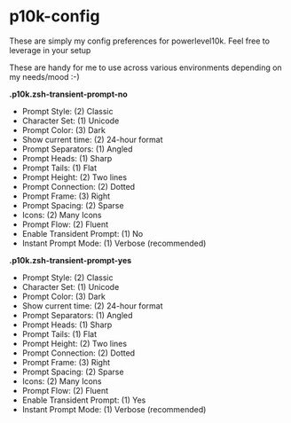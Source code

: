 # p10k-config
These are simply my config preferences for powerlevel10k.  Feel free to leverage in your setup

These are handy for me to use across various environments depending on my needs/mood :-)

**.p10k.zsh-transient-prompt-no**
- Prompt Style:             (2) Classic
- Character Set:            (1) Unicode
- Prompt Color:             (3) Dark
- Show current time:        (2) 24-hour format
- Prompt Separators:        (1) Angled
- Prompt Heads:             (1) Sharp
- Prompt Tails:             (1) Flat
- Prompt Height:            (2) Two lines
- Prompt Connection:        (2) Dotted
- Prompt Frame:             (3) Right
- Prompt Spacing:           (2) Sparse
- Icons:                    (2) Many Icons
- Prompt Flow:              (2) Fluent
- Enable Transident Prompt: (1) No
- Instant Prompt Mode:      (1) Verbose (recommended)

**.p10k.zsh-transient-prompt-yes**
- Prompt Style:             (2) Classic
- Character Set:            (1) Unicode
- Prompt Color:             (3) Dark
- Show current time:        (2) 24-hour format
- Prompt Separators:        (1) Angled
- Prompt Heads:             (1) Sharp
- Prompt Tails:             (1) Flat
- Prompt Height:            (2) Two lines
- Prompt Connection:        (2) Dotted
- Prompt Frame:             (3) Right
- Prompt Spacing:           (2) Sparse
- Icons:                    (2) Many Icons
- Prompt Flow:              (2) Fluent
- Enable Transident Prompt: (1) Yes
- Instant Prompt Mode:      (1) Verbose (recommended)
